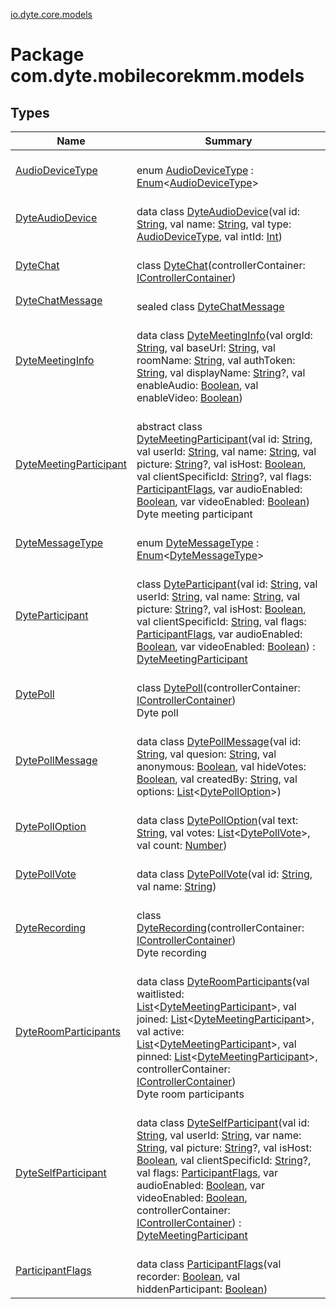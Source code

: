 [io.dyte.core.models](index.md)

# Package com.dyte.mobilecorekmm.models

## Types

| Name | Summary |
|---|---|
| [AudioDeviceType](-audio-device-type/index.md) | <br/>enum [AudioDeviceType](-audio-device-type/index.md) : [Enum](https://kotlinlang.org/api/latest/jvm/stdlib/kotlin/-enum/index.html)&lt;[AudioDeviceType](-audio-device-type/index.md)&gt; |
| [DyteAudioDevice](-dyte-audio-device/index.md) | <br/>data class [DyteAudioDevice](-dyte-audio-device/index.md)(val id: [String](https://kotlinlang.org/api/latest/jvm/stdlib/kotlin/-string/index.html), val name: [String](https://kotlinlang.org/api/latest/jvm/stdlib/kotlin/-string/index.html), val type: [AudioDeviceType](-audio-device-type/index.md), val intId: [Int](https://kotlinlang.org/api/latest/jvm/stdlib/kotlin/-int/index.html)) |
| [DyteChat](-dyte-chat/index.md) | <br/>class [DyteChat](-dyte-chat/index.md)(controllerContainer: [IControllerContainer](../com.dyte.mobilecorekmm.controllers/-i-controller-container/index.md)) |
| [DyteChatMessage](-dyte-chat-message/index.md) | <br/>sealed class [DyteChatMessage](-dyte-chat-message/index.md) |
| [DyteMeetingInfo](-dyte-meeting-info/index.md) | <br/>data class [DyteMeetingInfo](-dyte-meeting-info/index.md)(val orgId: [String](https://kotlinlang.org/api/latest/jvm/stdlib/kotlin/-string/index.html), val baseUrl: [String](https://kotlinlang.org/api/latest/jvm/stdlib/kotlin/-string/index.html), val roomName: [String](https://kotlinlang.org/api/latest/jvm/stdlib/kotlin/-string/index.html), val authToken: [String](https://kotlinlang.org/api/latest/jvm/stdlib/kotlin/-string/index.html), val displayName: [String](https://kotlinlang.org/api/latest/jvm/stdlib/kotlin/-string/index.html)?, val enableAudio: [Boolean](https://kotlinlang.org/api/latest/jvm/stdlib/kotlin/-boolean/index.html), val enableVideo: [Boolean](https://kotlinlang.org/api/latest/jvm/stdlib/kotlin/-boolean/index.html)) |
| [DyteMeetingParticipant](-dyte-meeting-participant/index.md) | <br/>abstract class [DyteMeetingParticipant](-dyte-meeting-participant/index.md)(val id: [String](https://kotlinlang.org/api/latest/jvm/stdlib/kotlin/-string/index.html), val userId: [String](https://kotlinlang.org/api/latest/jvm/stdlib/kotlin/-string/index.html), val name: [String](https://kotlinlang.org/api/latest/jvm/stdlib/kotlin/-string/index.html), val picture: [String](https://kotlinlang.org/api/latest/jvm/stdlib/kotlin/-string/index.html)?, val isHost: [Boolean](https://kotlinlang.org/api/latest/jvm/stdlib/kotlin/-boolean/index.html), val clientSpecificId: [String](https://kotlinlang.org/api/latest/jvm/stdlib/kotlin/-string/index.html)?, val flags: [ParticipantFlags](-participant-flags/index.md), var audioEnabled: [Boolean](https://kotlinlang.org/api/latest/jvm/stdlib/kotlin/-boolean/index.html), var videoEnabled: [Boolean](https://kotlinlang.org/api/latest/jvm/stdlib/kotlin/-boolean/index.html))<br/>Dyte meeting participant |
| [DyteMessageType](-dyte-message-type/index.md) | <br/>enum [DyteMessageType](-dyte-message-type/index.md) : [Enum](https://kotlinlang.org/api/latest/jvm/stdlib/kotlin/-enum/index.html)&lt;[DyteMessageType](-dyte-message-type/index.md)&gt; |
| [DyteParticipant](-dyte-participant/index.md) | <br/>class [DyteParticipant](-dyte-participant/index.md)(val id: [String](https://kotlinlang.org/api/latest/jvm/stdlib/kotlin/-string/index.html), val userId: [String](https://kotlinlang.org/api/latest/jvm/stdlib/kotlin/-string/index.html), val name: [String](https://kotlinlang.org/api/latest/jvm/stdlib/kotlin/-string/index.html), val picture: [String](https://kotlinlang.org/api/latest/jvm/stdlib/kotlin/-string/index.html)?, val isHost: [Boolean](https://kotlinlang.org/api/latest/jvm/stdlib/kotlin/-boolean/index.html), val clientSpecificId: [String](https://kotlinlang.org/api/latest/jvm/stdlib/kotlin/-string/index.html), val flags: [ParticipantFlags](-participant-flags/index.md), var audioEnabled: [Boolean](https://kotlinlang.org/api/latest/jvm/stdlib/kotlin/-boolean/index.html), var videoEnabled: [Boolean](https://kotlinlang.org/api/latest/jvm/stdlib/kotlin/-boolean/index.html)) : [DyteMeetingParticipant](-dyte-meeting-participant/index.md) |
| [DytePoll](-dyte-poll/index.md) | <br/>class [DytePoll](-dyte-poll/index.md)(controllerContainer: [IControllerContainer](../com.dyte.mobilecorekmm.controllers/-i-controller-container/index.md))<br/>Dyte poll |
| [DytePollMessage](-dyte-poll-message/index.md) | <br/>data class [DytePollMessage](-dyte-poll-message/index.md)(val id: [String](https://kotlinlang.org/api/latest/jvm/stdlib/kotlin/-string/index.html), val quesion: [String](https://kotlinlang.org/api/latest/jvm/stdlib/kotlin/-string/index.html), val anonymous: [Boolean](https://kotlinlang.org/api/latest/jvm/stdlib/kotlin/-boolean/index.html), val hideVotes: [Boolean](https://kotlinlang.org/api/latest/jvm/stdlib/kotlin/-boolean/index.html), val createdBy: [String](https://kotlinlang.org/api/latest/jvm/stdlib/kotlin/-string/index.html), val options: [List](https://kotlinlang.org/api/latest/jvm/stdlib/kotlin.collections/-list/index.html)&lt;[DytePollOption](-dyte-poll-option/index.md)&gt;) |
| [DytePollOption](-dyte-poll-option/index.md) | <br/>data class [DytePollOption](-dyte-poll-option/index.md)(val text: [String](https://kotlinlang.org/api/latest/jvm/stdlib/kotlin/-string/index.html), val votes: [List](https://kotlinlang.org/api/latest/jvm/stdlib/kotlin.collections/-list/index.html)&lt;[DytePollVote](-dyte-poll-vote/index.md)&gt;, val count: [Number](https://kotlinlang.org/api/latest/jvm/stdlib/kotlin/-number/index.html)) |
| [DytePollVote](-dyte-poll-vote/index.md) | <br/>data class [DytePollVote](-dyte-poll-vote/index.md)(val id: [String](https://kotlinlang.org/api/latest/jvm/stdlib/kotlin/-string/index.html), val name: [String](https://kotlinlang.org/api/latest/jvm/stdlib/kotlin/-string/index.html)) |
| [DyteRecording](-dyte-recording/index.md) | <br/>class [DyteRecording](-dyte-recording/index.md)(controllerContainer: [IControllerContainer](../com.dyte.mobilecorekmm.controllers/-i-controller-container/index.md))<br/>Dyte recording |
| [DyteRoomParticipants](-dyte-room-participants/index.md) | <br/>data class [DyteRoomParticipants](-dyte-room-participants/index.md)(val waitlisted: [List](https://kotlinlang.org/api/latest/jvm/stdlib/kotlin.collections/-list/index.html)&lt;[DyteMeetingParticipant](-dyte-meeting-participant/index.md)&gt;, val joined: [List](https://kotlinlang.org/api/latest/jvm/stdlib/kotlin.collections/-list/index.html)&lt;[DyteMeetingParticipant](-dyte-meeting-participant/index.md)&gt;, val active: [List](https://kotlinlang.org/api/latest/jvm/stdlib/kotlin.collections/-list/index.html)&lt;[DyteMeetingParticipant](-dyte-meeting-participant/index.md)&gt;, val pinned: [List](https://kotlinlang.org/api/latest/jvm/stdlib/kotlin.collections/-list/index.html)&lt;[DyteMeetingParticipant](-dyte-meeting-participant/index.md)&gt;, controllerContainer: [IControllerContainer](../com.dyte.mobilecorekmm.controllers/-i-controller-container/index.md))<br/>Dyte room participants |
| [DyteSelfParticipant](-dyte-self-participant/index.md) | <br/>data class [DyteSelfParticipant](-dyte-self-participant/index.md)(val id: [String](https://kotlinlang.org/api/latest/jvm/stdlib/kotlin/-string/index.html), val userId: [String](https://kotlinlang.org/api/latest/jvm/stdlib/kotlin/-string/index.html), var name: [String](https://kotlinlang.org/api/latest/jvm/stdlib/kotlin/-string/index.html), val picture: [String](https://kotlinlang.org/api/latest/jvm/stdlib/kotlin/-string/index.html)?, val isHost: [Boolean](https://kotlinlang.org/api/latest/jvm/stdlib/kotlin/-boolean/index.html), val clientSpecificId: [String](https://kotlinlang.org/api/latest/jvm/stdlib/kotlin/-string/index.html)?, val flags: [ParticipantFlags](-participant-flags/index.md), var audioEnabled: [Boolean](https://kotlinlang.org/api/latest/jvm/stdlib/kotlin/-boolean/index.html), var videoEnabled: [Boolean](https://kotlinlang.org/api/latest/jvm/stdlib/kotlin/-boolean/index.html), controllerContainer: [IControllerContainer](../com.dyte.mobilecorekmm.controllers/-i-controller-container/index.md)) : [DyteMeetingParticipant](-dyte-meeting-participant/index.md) |
| [ParticipantFlags](-participant-flags/index.md) | <br/>data class [ParticipantFlags](-participant-flags/index.md)(val recorder: [Boolean](https://kotlinlang.org/api/latest/jvm/stdlib/kotlin/-boolean/index.html), val hiddenParticipant: [Boolean](https://kotlinlang.org/api/latest/jvm/stdlib/kotlin/-boolean/index.html)) |
